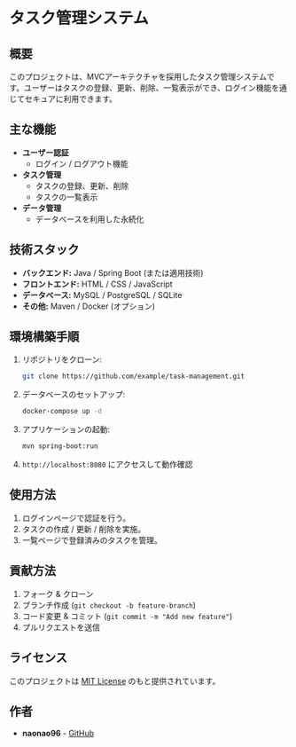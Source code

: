 # タスク管理システム

## 概要
このプロジェクトは、MVCアーキテクチャを採用したタスク管理システムです。ユーザーはタスクの登録、更新、削除、一覧表示ができ、ログイン機能を通じてセキュアに利用できます。

## 主な機能
- **ユーザー認証**
  - ログイン / ログアウト機能
- **タスク管理**
  - タスクの登録、更新、削除
  - タスクの一覧表示
- **データ管理**
  - データベースを利用した永続化

## 技術スタック
- **バックエンド:** Java / Spring Boot (または適用技術)
- **フロントエンド:** HTML / CSS / JavaScript
- **データベース:** MySQL / PostgreSQL / SQLite
- **その他:** Maven / Docker (オプション)

## 環境構築手順
1. リポジトリをクローン:
   ```sh
   git clone https://github.com/example/task-management.git
2. データベースのセットアップ:
   ```sh
   docker-compose up -d
   ```
3. アプリケーションの起動:
   ```sh
   mvn spring-boot:run
   ```
4. `http://localhost:8080` にアクセスして動作確認

## 使用方法
1. ログインページで認証を行う。
2. タスクの作成 / 更新 / 削除を実施。
3. 一覧ページで登録済みのタスクを管理。

## 貢献方法
1. フォーク & クローン
2. ブランチ作成 (`git checkout -b feature-branch`)
3. コード変更 & コミット (`git commit -m "Add new feature"`)
4. プルリクエストを送信

## ライセンス
このプロジェクトは [MIT License](LICENSE) のもと提供されています。

## 作者
- **naonao96** - [GitHub](https://github.com/naoya)
```